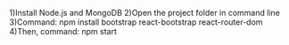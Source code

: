 1)Install Node.js and MongoDB 
2)Open the project folder in command line
3)Command: npm install bootstrap react-bootstrap react-router-dom
4)Then, command: npm start